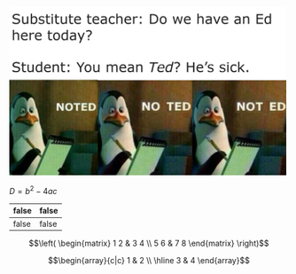 <!-- ![alt text](532bgq3crp961.webp) -->

<img src="532bgq3crp961.webp" width=500>

$D=b^2-4ac$

|false|false|
|-----|-----|
|false|false

```math
\left(
    \begin{matrix}
    1 2 & 3 4 \\
    5 6 & 7 8
    \end{matrix}
\right)
```

```math
\begin{array}{c|c}
1 & 2 \\
\hline
3 & 4
\end{array}
```